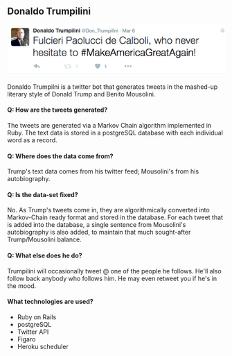 ## Donaldo Trumpilini

![](trump.png?raw=true)

Donaldo Trumpilni is a twitter bot that generates tweets in the mashed-up literary style of Donald Trump and Benito Mousolini.

#### Q: How are the tweets generated?
The tweets are generated via a Markov Chain algorithm implemented in Ruby. The text data is stored in a postgreSQL database with each individual word as a record.

#### Q: Where does the data come from?
Trump's text data comes from his twitter feed; Mousolini's from his autobiography.

#### Q: Is the data-set fixed?
No. As Trump's tweets come in, they are algorithmically converted into Markov-Chain ready format and stored in the database. For each tweet that is added into the database, a single sentence from Mousolini's autobiography is also added, to maintain that much sought-after Trump/Mousolini balance.

#### Q: What else does he do?
Trumpilini will occasionally tweet @ one of the people he follows. He'll also follow back anybody who follows him. He may even retweet you if he's in the mood.

#### What technologies are used?
- Ruby on Rails
- postgreSQL
- Twitter API
- Figaro
- Heroku scheduler
